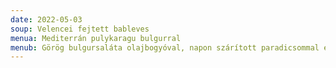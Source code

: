 ```yaml
---
date: 2022-05-03
soup: Velencei fejtett bableves
menua: Mediterrán pulykaragu bulgurral
menub: Görög bulgursaláta olajbogyóval, napon szárított paradicsommal és fetasajttal
---
```

